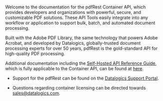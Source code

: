 <br>

Welcome to the documentation for the pdfRest Container API, which provides developers and organizations with powerful, secure, and customizable PDF solutions. These API Tools easily integrate into any workflow or application to support bulk, batch, and automated document processing.

Built with the Adobe PDF Library, the same technology that powers Adobe Acrobat, and developed by Datalogics, globally-trusted document processing experts for over 50 years, pdfRest is the gold-standard API for high-quality PDF processing.

Additional documentation including the [Self-Hosted API Reference Guide](https://pdfrest.com/pdf-toolkit-self-hosted-reference), which is fully applicable to the Container API, can be found at [here](https://docs.pdfrest.com/pdf-toolkit-self-hosted-reference/).

- Support for the pdfRest can be found on the [Datalogics Support Portal](https://pdfrest.com/support/).

- Questions regarding container licensing can be directed towards sales@datalogics.com.